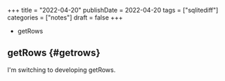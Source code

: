 +++
title = "2022-04-20"
publishDate = 2022-04-20
tags = ["sqlitediff"]
categories = ["notes"]
draft = false
+++

-   getRows

<!--more-->


## getRows {#getrows}

I'm switching to developing getRows.